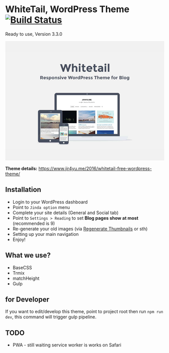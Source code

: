 # WhiteTail, WordPress Theme [![Build Status](https://travis-ci.org/JindaTheme/WhiteTail.svg?branch=master)](https://travis-ci.org/JindaTheme/WhiteTail)
Ready to use, Version 3.3.0

![WhiteTail](screenshot.png)

**Theme details:** https://www.jir4yu.me/2016/whitetail-free-wordpress-theme/

## Installation
* Login to your WordPress dashboard
* Point to `Jinda option` menu
* Complete your site details (General and Social tab)
* Point to `Settings > Reading` to set **Blog pages show at most** (recommended is 9)
* Re-generate your old images (via [Regenerate Thumbnails](https://wordpress.org/plugins/regenerate-thumbnails/) or sth)
* Setting up your main navigation
* Enjoy!

## What we use?
* BaseCSS
* Trmix
* matchHeight
* Gulp

## for Developer

If you want to edit/develop this theme, point to project root then run `npm run dev`, this command will trigger gulp pipeline.

## TODO

* PWA - still waiting service worker is works on Safari
